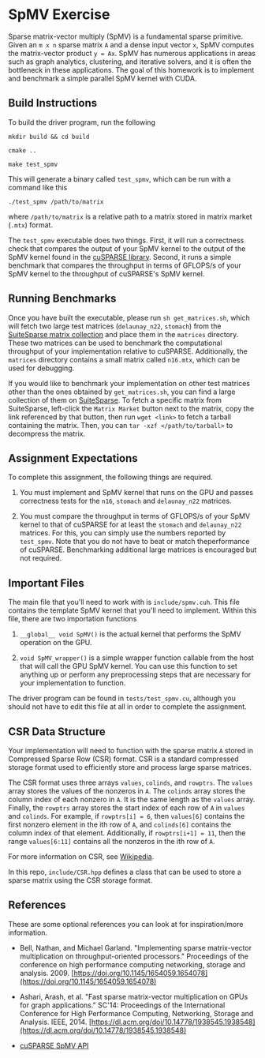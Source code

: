 # SpMV Exercise #
Sparse matrix-vector multiply (SpMV) is a fundamental sparse primitive. Given an `m x n` sparse matrix `A` and a dense input vector `x`, SpMV computes the matrix-vector product `y = Ax`.
SpMV has numerous applications in areas such as graph analytics, clustering, and iterative solvers, and it is often the bottleneck in these applications. 
The goal of this homework is to implement and benchmark a simple parallel SpMV kernel with CUDA.


## Build Instructions ##
To build the driver program, run the following

`mkdir build && cd build`

`cmake ..`

`make test_spmv`

This will generate a binary called `test_spmv`, which can be run with a command like this

`./test_spmv /path/to/matrix`

where `/path/to/matrix` is a relative path to a matrix stored in matrix market (`.mtx`) format.

The `test_spmv` executable does two things.
First, it will run a correctness check that compares the output of your SpMV kernel to the output of the SpMV kernel found in the [cuSPARSE library](https://docs.nvidia.com/cuda/cusparse/contents.html). 
Second, it runs a simple benchmark that compares the throughput in terms of GFLOPS/s of your SpMV kernel to the throughput of cuSPARSE's SpMV kernel.


## Running Benchmarks ## 

Once you have built the executable, please run `sh get_matrices.sh`, which will fetch two large test matrices (`delaunay_n22`, `stomach`) from the [SuiteSparse matrix collection](https://sparse.tamu.edu/) and place them in the `matrices` directory.
These two matrices can be used to benchmark the computational throughput of your implementation relative to cuSPARSE.
Additionally, the `matrices` directory contains a small matrix called `n16.mtx`, which can be used for debugging.

If you would like to benchmark your implementation on other test matrices other than the ones obtained by `get_matrices.sh`, you can find a large collection of them on [SuiteSparse](https://sparse.tamu.edu/).
To fetch a specific matrix from SuiteSparse, left-click the `Matrix Market` button next to the matrix, copy the link referenced by that button, then run `wget <link>` to fetch a tarball containing the matrix. Then, you can `tar -xzf </path/to/tarball>` to decompress the matrix.

## Assignment Expectations ##

To complete this assignment, the following things are required.

1. You must implement and SpMV kernel that runs on the GPU and passes correctness tests for the `n16`, `stomach` and `delaunay_n22` matrices. 

2. You must compare the throughput in terms of GFLOPS/s of your SpMV kernel to that of cuSPARSE for at least the `stomach` and `delaunay_n22` matrices. For this, you can simply use the numbers reported by `test_spmv`. Note that you do not have to beat or match theperformance of cuSPARSE. Benchmarking additional large matrices is encouraged but not required. 

## Important Files ## 
The main file that you'll need to work with is `include/spmv.cuh`. This file contains the template SpMV kernel that you'll need to implement. Within this file, there are two importation functions

1. `__global__ void SpMV()` is the actual kernel that performs the SpMV operation on the GPU.

2. `void SpMV_wrapper()` is a simple wrapper function callable from the host that will call the GPU SpMV kernel. 
You can use this function to set anything up or perform any preprocessing steps that are necessary for your implementation to function.

The driver program can be found in `tests/test_spmv.cu`, although you should not have to edit this file at all in order to complete the assignment.


## CSR Data Structure ##
Your implementation will need to function with the sparse matrix `A` stored in Compressed Sparse Row (CSR) format.
CSR is a standard compressed storage format used to efficiently store and process large sparse matrices. 

The CSR format uses three arrays `values`, `colinds`, and `rowptrs`.
The `values` array stores the values of the nonzeros in `A`.
The `colinds` array stores the column index of each nonzero in `A`. It is the same length as the `values` array.
Finally, the `rowptrs` array stores the start index of each row of `A` in `values` and `colinds`. For example, if `rowptrs[i] = 6`, then `values[6]` contains the first nonzero element in the ith row of `A`, and `colinds[6]` contains the column index of that element.
Additionally, if `rowptrs[i+1] = 11`, then the range `values[6:11]` contains all the nonzeros in the ith row of `A`.

For more information on CSR, see [Wikipedia](https://en.wikipedia.org/wiki/Sparse_matrix#Compressed_sparse_row_(CSR,_CRS_or_Yale_format)).

In this repo, `include/CSR.hpp` defines a class that can be used to store a sparse matrix using the CSR storage format. 


## References ## 

These are some optional references you can look at for inspiration/more information.

* Bell, Nathan, and Michael Garland. "Implementing sparse matrix-vector multiplication on throughput-oriented processors." Proceedings of the conference on high performance computing networking, storage and analysis. 2009. [https://doi.org/10.1145/1654059.1654078](https://doi.org/10.1145/1654059.1654078)

* Ashari, Arash, et al. "Fast sparse matrix-vector multiplication on GPUs for graph applications." SC'14: Proceedings of the International Conference for High Performance Computing, Networking, Storage and Analysis. IEEE, 2014. [https://dl.acm.org/doi/10.14778/1938545.1938548](https://dl.acm.org/doi/10.14778/1938545.1938548)

* [cuSPARSE SpMV API](https://docs.nvidia.com/cuda/cusparse/#cusparsespmv)
